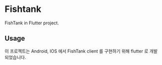# Fishtank

FishTank in Flutter project.

## Usage

이 프로젝트는 Android, IOS 에서 FishTank client 를 구현하기 위해 flutter 로 개발 되었습니다.

